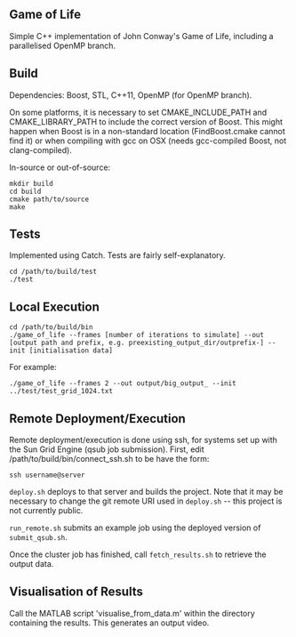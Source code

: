 ## Game of Life

Simple C++ implementation of John Conway's Game of Life, including a parallelised OpenMP branch.

## Build

Dependencies: Boost, STL, C++11, OpenMP (for OpenMP branch).

On some platforms, it is necessary to set CMAKE_INCLUDE_PATH and CMAKE_LIBRARY_PATH to include the correct version of Boost. This might happen when Boost is in a non-standard location (FindBoost.cmake cannot find it) or when compiling with gcc on OSX (needs gcc-compiled Boost, not clang-compiled).

In-source or out-of-source:

```
mkdir build
cd build
cmake path/to/source
make
```

## Tests

Implemented using Catch. Tests are fairly self-explanatory.

```
cd /path/to/build/test
./test
```

## Local Execution

```
cd /path/to/build/bin
./game_of_life --frames [number of iterations to simulate] --out [output path and prefix, e.g. preexisting_output_dir/outprefix-] --init [initialisation data]
```

For example:

```
./game_of_life --frames 2 --out output/big_output_ --init ../test/test_grid_1024.txt
```

## Remote Deployment/Execution

Remote deployment/execution is done using ssh, for systems set up with the Sun Grid Engine (qsub job submission). First, edit /path/to/build/bin/connect_ssh.sh to be have the form:

```
ssh username@server
```

`deploy.sh` deploys to that server and builds the project. Note that it may be necessary to change the git remote URI used in `deploy.sh` -- this project is not currently public.

`run_remote.sh` submits an example job using the deployed version of `submit_qsub.sh`.

Once the cluster job has finished, call `fetch_results.sh` to retrieve the output data.

## Visualisation of Results

Call the MATLAB script 'visualise_from_data.m' within the directory containing the results. This generates an output video.
